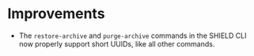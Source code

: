 # Improvements

- The `restore-archive` and `purge-archive` commands in the
  SHIELD CLI now properly support short UUIDs, like all other
  commands.

